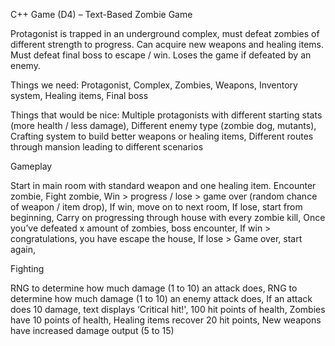 C++ Game (D4) – Text-Based Zombie Game

Protagonist is trapped in an underground complex, must defeat zombies of different strength to progress. Can acquire new weapons and healing items. Must defeat final boss to escape / win. Loses the game if defeated by an enemy.

Things we need:
Protagonist, 
Complex,
Zombies,
Weapons,
Inventory system,
Healing items,
Final boss

Things that would be nice:
Multiple protagonists with different starting stats (more health / less damage),
Different enemy type (zombie dog, mutants),
Crafting system to build better weapons or healing items,
Different routes through mansion leading to different scenarios 

Gameplay

Start in main room with standard weapon and one healing item.
Encounter zombie,
Fight zombie,
Win > progress / lose > game over (random chance of weapon / item drop),
If win, move on to next room, 
If lose, start from beginning, 
Carry on progressing through house with every zombie kill,
Once you’ve defeated x amount of zombies, boss encounter, 
If win > congratulations, you have escape the house, 
If lose > Game over, start again,

Fighting

RNG to determine how much damage (1 to 10) an attack does, 
RNG to determine how much damage (1 to 10) an enemy attack does,
If an attack does 10 damage, text displays ‘Critical hit!',
100 hit points of health,
Zombies have 10 points of health,
Healing items recover 20 hit points,
New weapons have increased damage output (5 to 15) 



